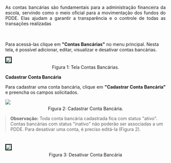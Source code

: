 <p align="justify">
As contas bancárias são fundamentais para a administração financeira da escola, servindo como o meio oficial para a movimentação dos fundos do PDDE. Elas ajudam a garantir a transparência e o controle de todas as transações realizadas

<br><br>
Para acessá-las clique em <strong>"Contas Bancárias"</strong> no menu principal. Nesta tela, é possível adicionar, editar, visualizar e desativar contas bancárias.
</p>

<figure style="margin: 0.5em 0;">
    <img src="/img/pc/contas-bancarias/TelaInicial.png" style="border: 2px solid black;">
    <figcaption style="margin-top: 0.3em; text-align: center;">Figura 1: Tela Contas Bancárias.</figcaption>
</figure>


**Cadastrar Conta Bancária**

<p align="justify">
Para cadastrar uma conta bancária, clique em <strong>"Cadastrar Conta Bancária"</strong> e preencha os campos solicitados.
</p>

<figure style="margin: 0.5em 0;">
    <img src="/img/pc/contas-bancarias/CadastrarConta.png">
    <figcaption style="margin-top: 0.3em; text-align: center;">Figura 2: Cadastrar Conta Bancária.</figcaption>
</figure>

<blockquote style="margin: 1em 0;">
  <strong>Observação:</strong> Toda conta bancária cadastrada fica com status "ativo". 
  Contas bancárias com status "inativo" não poderão ser associadas a um PDDE. 
  Para desativar uma conta, é preciso editá-la (Figura 2).
</blockquote>
<br>

<figure style="margin: 0.5em 0;">
    <img src="/img/pc/contas-bancarias/EditarConta.png"  style="border: 2px solid black;">
    <figcaption style="margin-top: 0.3em; text-align: center;">Figura 3: Desativar Conta Bancária</figcaption>
</figure>